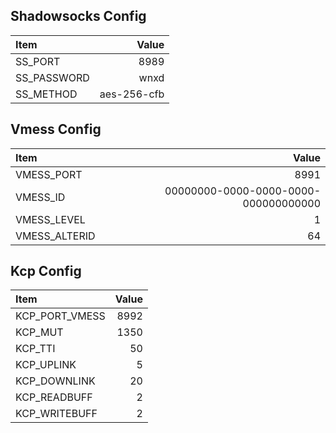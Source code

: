 ## Shadowsocks Config

| Item           |                                Value |
| :------------- | -----------------------------------: |
| SS_PORT        |                                 8989 |
| SS_PASSWORD    |                                 wnxd |
| SS_METHOD      |                          aes-256-cfb |

## Vmess Config

| Item           |                                Value |
| :------------- | -----------------------------------: |
| VMESS_PORT     |                                 8991 |
| VMESS_ID       | 00000000-0000-0000-0000-000000000000 |
| VMESS_LEVEL    |                                    1 |
| VMESS_ALTERID  |                                   64 |

## Kcp Config

| Item           |                                Value |
| :------------- | -----------------------------------: |
| KCP_PORT_VMESS |                                 8992 |
| KCP_MUT        |                                 1350 |
| KCP_TTI        |                                   50 |
| KCP_UPLINK     |                                    5 |
| KCP_DOWNLINK   |                                   20 |
| KCP_READBUFF   |                                    2 |
| KCP_WRITEBUFF  |                                    2 |
